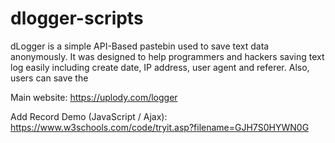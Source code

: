 # dlogger-scripts
dLogger is a simple API-Based pastebin used to save text data anonymously. It was designed to help programmers and hackers saving text log easily including create date, IP address, user agent and referer. Also, users can save the

Main website: https://uplody.com/logger

Add Record Demo (JavaScript / Ajax): https://www.w3schools.com/code/tryit.asp?filename=GJH7S0HYWN0G
